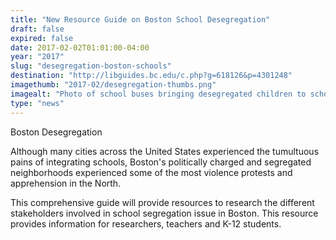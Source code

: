 ```yaml
---
title: "New Resource Guide on Boston School Desegregation"
draft: false
expired: false
date: 2017-02-02T01:01:00-04:00
year: "2017"
slug: "desegregation-boston-schools"
destination: "http://libguides.bc.edu/c.php?g=618126&p=4301248"
imagethumb: "2017-02/desegregation-thumbs.png"
imagealt: "Photo of school buses bringing desegregated children to school"
type: "news"
---
```


Boston Desegregation

Although many cities across the United States experienced the tumultuous pains of integrating schools, Boston's politically charged and segregated neighborhoods experienced some of the most violence protests and apprehension in the North.

This comprehensive guide will provide resources to research the different stakeholders involved in school segregation issue in Boston. This resource provides information for researchers, teachers and K-12 students.
